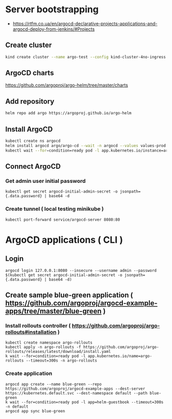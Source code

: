 
# Server bootstrapping

- https://rtfm.co.ua/en/argocd-declarative-projects-applications-and-argocd-deploy-from-jenkins/#Projects

## Create cluster
```bash
kind create cluster --name argo-test --config kind-cluster-4no-ingress.yml
```
## ArgoCD charts
https://github.com/argoproj/argo-helm/tree/master/charts
## Add repository
```bash
helm repo add argo https://argoproj.github.io/argo-helm
```
## Install ArgoCD
```bash
kubectl create ns argocd
helm install argocd argo/argo-cd --wait -n argocd --values values-prod.yaml --create-namespace --version 4.8.3
kubectl wait --for=condition=ready pod -l app.kubernetes.io/instance=argocd --timeout=300s -n argocd
```
## Connect ArgoCD
### Get admin user initial password
```
kubectl get secret argocd-initial-admin-secret -o jsonpath={.data.password} | base64 -d
```
### Create tunnel ( local testing minikube )
```
kubectl port-forward service/argocd-server 8080:80
```

# ArgoCD applications ( CLI )
## Login
```
argocd login 127.0.0.1:8080 --insecure --username admin --password $(kubectl get secret argocd-initial-admin-secret -o jsonpath={.data.password} | base64 -d)
```
## Create sample blue-green application ( https://github.com/argoproj/argocd-example-apps/tree/master/blue-green )
### Install rollouts controller ( https://github.com/argoproj/argo-rollouts#installation )
```
kubectl create namespace argo-rollouts
kubectl apply -n argo-rollouts -f https://github.com/argoproj/argo-rollouts/releases/latest/download/install.yaml
k wait --for=condition=ready pod -l app.kubernetes.io/name=argo-rollouts --timeout=300s -n argo-rollouts
```
### Create application
```
argocd app create --name blue-green --repo https://github.com/argoproj/argocd-example-apps --dest-server https://kubernetes.default.svc --dest-namespace default --path blue-green
k wait --for=condition=ready pod -l app=helm-guestbook --timeout=300s -n default
argocd app sync blue-green
```
